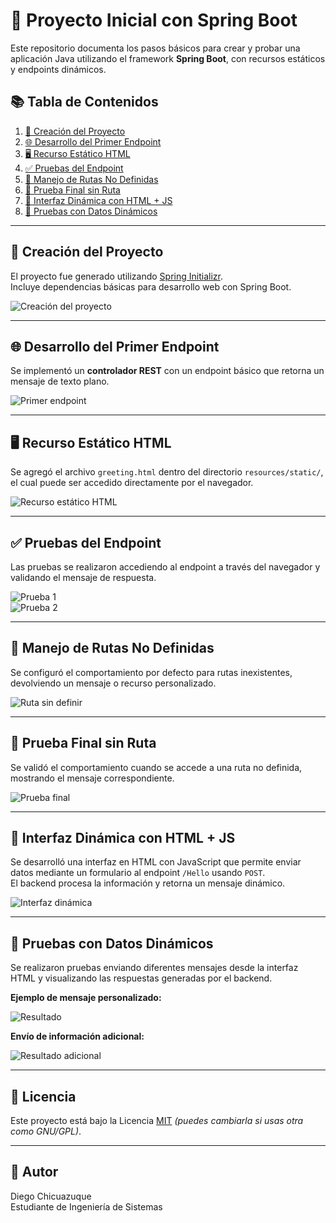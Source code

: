 # 🧪 Proyecto Inicial con Spring Boot

Este repositorio documenta los pasos básicos para crear y probar una aplicación Java utilizando el framework **Spring Boot**, con recursos estáticos y endpoints dinámicos.

## 📚 Tabla de Contenidos

1. [🚀 Creación del Proyecto](#-creación-del-proyecto)
2. [🌐 Desarrollo del Primer Endpoint](#-desarrollo-del-primer-endpoint)
3. [🖥️ Recurso Estático HTML](#️-recurso-estático-html)
4. [✅ Pruebas del Endpoint](#-pruebas-del-endpoint)
5. [🚫 Manejo de Rutas No Definidas](#-manejo-de-rutas-no-definidas)
6. [🧪 Prueba Final sin Ruta](#-prueba-final-sin-ruta)
7. [💬 Interfaz Dinámica con HTML + JS](#-interfaz-dinámica-con-html--js)
8. [🧪 Pruebas con Datos Dinámicos](#-pruebas-con-datos-dinámicos)

---

## 🚀 Creación del Proyecto

El proyecto fue generado utilizando [Spring Initializr](https://start.spring.io/).  
Incluye dependencias básicas para desarrollo web con Spring Boot.

![Creación del proyecto](https://github.com/user-attachments/assets/1bd0069e-ae5d-4f47-ada6-4b3840ad4374)

---

## 🌐 Desarrollo del Primer Endpoint

Se implementó un **controlador REST** con un endpoint básico que retorna un mensaje de texto plano.

![Primer endpoint](https://github.com/user-attachments/assets/b7887971-4584-40a8-8b35-dfd841e9d97d)

---

## 🖥️ Recurso Estático HTML

Se agregó el archivo `greeting.html` dentro del directorio `resources/static/`, el cual puede ser accedido directamente por el navegador.

![Recurso estático HTML](https://github.com/user-attachments/assets/e55a977b-6f05-4702-8550-7092c8c5d7f9)

---

## ✅ Pruebas del Endpoint

Las pruebas se realizaron accediendo al endpoint a través del navegador y validando el mensaje de respuesta.

![Prueba 1](https://github.com/user-attachments/assets/db812c4f-d55a-4a2a-ba0c-e913778d5711)  
![Prueba 2](https://github.com/user-attachments/assets/1187b8ab-226c-4f81-b605-5d7bf19cee0e)

---

## 🚫 Manejo de Rutas No Definidas

Se configuró el comportamiento por defecto para rutas inexistentes, devolviendo un mensaje o recurso personalizado.

![Ruta sin definir](https://github.com/user-attachments/assets/b2d774ad-c702-4f66-b89c-33e402faf510)

---

## 🧪 Prueba Final sin Ruta

Se validó el comportamiento cuando se accede a una ruta no definida, mostrando el mensaje correspondiente.

![Prueba final](https://github.com/user-attachments/assets/4005a529-03dc-481c-b36e-cddfe7c37b4e)

---

## 💬 Interfaz Dinámica con HTML + JS

Se desarrolló una interfaz en HTML con JavaScript que permite enviar datos mediante un formulario al endpoint `/Hello` usando `POST`.  
El backend procesa la información y retorna un mensaje dinámico.

![Interfaz dinámica](https://github.com/user-attachments/assets/b32716c9-2790-4078-a2ce-b72c8c67e52f)

---

## 🧪 Pruebas con Datos Dinámicos

Se realizaron pruebas enviando diferentes mensajes desde la interfaz HTML y visualizando las respuestas generadas por el backend.

**Ejemplo de mensaje personalizado:**

![Resultado](https://github.com/user-attachments/assets/66a8fa81-b4ea-4d71-a2af-487b8ba72e8b)

**Envío de información adicional:**

![Resultado adicional](https://github.com/user-attachments/assets/67b915cc-2c03-4d22-84de-39b7064f387f)

---

## 📄 Licencia

Este proyecto está bajo la Licencia [MIT](https://opensource.org/licenses/MIT) *(puedes cambiarla si usas otra como GNU/GPL)*.

---

## 🙌 Autor

Diego Chicuazuque  
Estudiante de Ingeniería de Sistemas  
```


